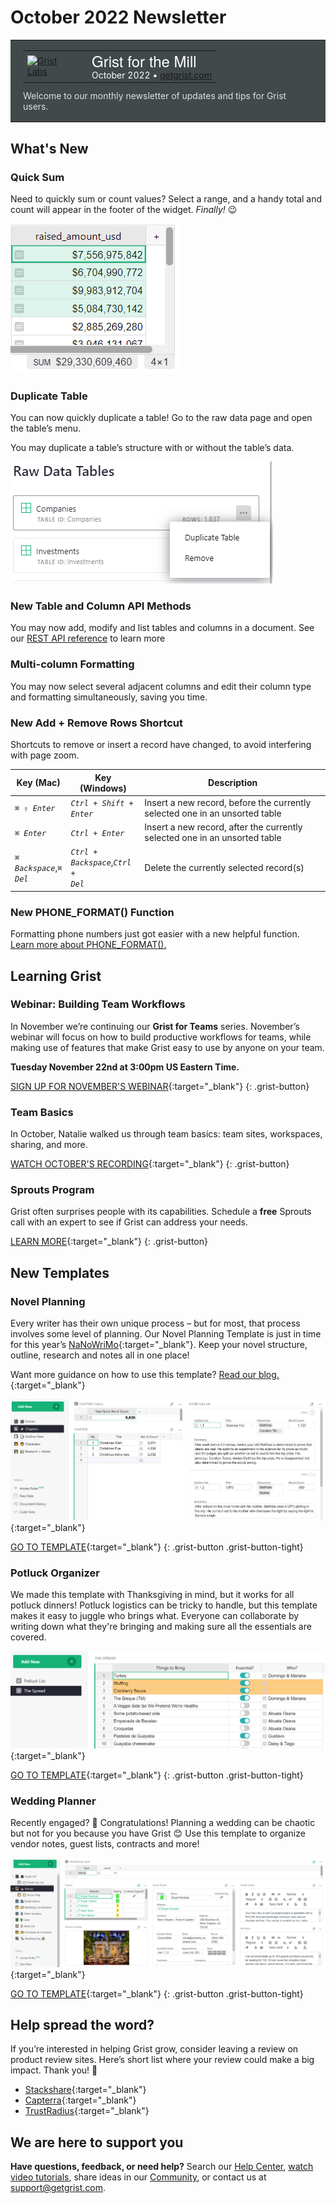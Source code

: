 # October 2022 Newsletter

<style>
  /* restore some poorly overridden defaults */
  .newsletter-header .table {
    background-color: initial;
    border: initial;
  }
  .newsletter-header .table > tbody > tr > td {
    padding: initial;
    border: initial;
    vertical-align: initial;
  }
  .newsletter-header img.header-img {
    padding: initial;
    max-width: initial;
    display: initial;
    padding: initial;
    line-height: initial;
    background-color: initial;
    border: initial;
    border-radius: initial;
    margin: initial;
  }

  /* copy newsletter styles, with a prefix for sufficient specificity */
  .newsletter-header .header {
    border: none;
    padding: 0;
    margin: 0;
  }
  .newsletter-header table > tbody > tr > td.header-image {
    width: 80px;
    padding-right: 16px;
  }
  .newsletter-header table > tbody > tr > td.header-text {
    background-color: #42494B;
    padding: 16px 20px;
  }
  .newsletter-header table.header-top {
    border: none;
    padding: 0;
    margin: 0;
    width: 100%;
  }
  .header-title {
    font-family: Helvetica Neue, Helvetica, Arial, sans-serif;
    font-size: 24px;
    line-height: 28px;
    color: #FFFFFF;
  }
  .header-month {
    color: #FFFFFF;
  }
  .header-welcome {
    margin-top: 12px;
    color: #FFFFFF;
  }
  .newsletter-summary {
    background-color: #e3fff5;
    margin: 0;
    padding: 10px;
  }
  .newsletter-summary-header {
    text-align: center;
    padding-bottom: 10px;
    border-bottom: 1px solid lightgrey;
  }
  .newsletter-summary ul {
    padding-left: 20px;
  }
  .newsletter-summary li {
    margin-bottom: 10px;
  }
  .newsletter-summary li p {
    margin: 0px
  }
</style>
<div class="newsletter-header">
<table class="header" cellpadding="0" cellspacing="0" border="0"><tr>
  <td class="header-text">
    <table class="header-top"><tr>
      <td class="header-image">
        <a href="https://www.getgrist.com">
          <img class="header-img" src="/images/newsletters/2020-10/pumpkin-logo.png" width="80" height="80" alt="Grist Labs" border="0">
        </a>
      </td>
      <td class="header-top-text">
        <div class="header-title">Grist for the Mill</div>
        <div class="header-month">October 2022
          &#8226; <a href="https://www.getgrist.com/">getgrist.com</a></div>
      </td>
    </tr></table>
    <div class="header-welcome" style="color: #e0e0e0;">
      Welcome to our monthly newsletter of updates and tips for Grist users.
    </div>
  </td>
</tr></table>
</div>

## What's New

### Quick Sum

Need to quickly sum or count values? Select a range, and a handy total and count will appear in the footer of the widget. *Finally!* 😉

![Quick Sum](../images/newsletters/2022-10/quick-sum.png)

### Duplicate Table

You can now quickly duplicate a table! Go to the raw data page and open the table’s menu. 

You may duplicate a table’s structure with or without the table’s data.

![Duplicate Table](../images/newsletters/2022-10/duplicate-table.png)

### New Table and Column API Methods

You may now add, modify and list tables and columns in a document. See our [REST API reference](../api.md) to learn more 

### Multi-column Formatting

You may now select several adjacent columns and edit their column type and formatting simultaneously, saving you time.

### New Add + Remove Rows Shortcut

Shortcuts to remove or insert a record have changed, to avoid interfering with page zoom. 

| Key (Mac) | Key (Windows) | Description | 
| - | - | - | 
| <code class="keys">*⌘* *⇧* *Enter*</code> | <code class="keys">*Ctrl* + *Shift* + *Enter*</code> | Insert a new record, before the currently selected one in an unsorted table |
| <code class="keys">*⌘* *Enter*</code> | <code class="keys">*Ctrl* + *Enter*</code> | Insert a new record, after the currently selected one in an unsorted table |
| <code class="keys">*⌘* *Backspace*</code>,<code class="keys">*⌘* *Del*</code> | <code class="keys">*Ctrl* + *Backspace*</code>,<code class="keys">*Ctrl* + *Del*</code> | Delete the currently selected record(s) |

### New PHONE_FORMAT() Function

Formatting phone numbers just got easier with a new helpful function. [Learn more about PHONE_FORMAT().](../functions.md#phone_format)

## Learning Grist

### Webinar: Building Team Workflows

In November we’re continuing our **Grist for Teams** series. November’s webinar will focus on how to build productive workflows for teams, while making use of features that make Grist easy to use by anyone on your team.

**Tuesday November 22nd at 3:00pm US Eastern Time.**

[SIGN UP FOR NOVEMBER'S WEBINAR](https://www.getgrist.com/learn-grist-webinar/){:target="\_blank"}
{: .grist-button}

### Team Basics

In October, Natalie walked us through team basics: team sites, workspaces, sharing, and more.

[WATCH OCTOBER'S RECORDING](https://www.youtube.com/watch?v=0EK-TKz_apo){:target="\_blank"}
{: .grist-button}

### Sprouts Program

Grist often surprises people with its capabilities. Schedule a **free** Sprouts call with an expert to see if Grist can address your needs.

[LEARN MORE](https://www.getgrist.com/sprouts-program/){:target="\_blank"}
{: .grist-button}

## New Templates

### Novel Planning

Every writer has their own unique process – but for most, that process involves some level of planning. Our Novel Planning Template is just in time for this year’s [NaNoWriMo](https://nanowrimo.org/){:target="\_blank"}. Keep your novel structure, outline, research and notes all in one place!

Want more guidance on how to use this template? [Read our blog.](https://www.getgrist.com/blog/a-powerful-novel-planning-template-by-grist/){:target="\_blank"}

[![Novel Planning](../images/newsletters/2022-10/novel-planning.png)](https://templates.getgrist.com/sfCNkrvGLK1j/Novel-Planning/){:target="\_blank"}

[GO TO TEMPLATE](https://templates.getgrist.com/sfCNkrvGLK1j/Novel-Planning/){:target="\_blank"}
{: .grist-button .grist-button-tight}

### Potluck Organizer

We made this template with Thanksgiving in mind, but it works for all potluck dinners! Potluck logistics can be tricky to handle, but this template makes it easy to juggle who brings what. Everyone can collaborate by writing down what they're bringing and making sure all the essentials are covered.

[![Potluck Organizer](../images/newsletters/2022-10/potluck-organizer.png)](https://templates.getgrist.com/bnWySBocgpze/Thanksgiving-Potluck-Organizer){:target="\_blank"}

[GO TO TEMPLATE](https://templates.getgrist.com/bnWySBocgpze/Thanksgiving-Potluck-Organizer){:target="\_blank"}
{: .grist-button .grist-button-tight}

### Wedding Planner

Recently engaged? 💍 Congratulations! Planning a wedding can be chaotic but not for you because you have Grist 😊 Use this template to organize vendor notes, guest lists, contracts and more!

[![Wedding Planner](../images/newsletters/2022-10/wedding-planner.png)](https://templates.getgrist.com/mNp9G2bZ1uaE/Wedding-Planner){:target="\_blank"}

[GO TO TEMPLATE](https://templates.getgrist.com/mNp9G2bZ1uaE/Wedding-Planner){:target="\_blank"}
{: .grist-button .grist-button-tight}

## Help spread the word?
If you’re interested in helping Grist grow, consider leaving a review on product review sites. Here’s  short list where your review could make a big impact. Thank you! 🙏


* [Stackshare](https://stackshare.io/getgrist){:target="\_blank"}
* [Capterra](https://www.capterra.com/p/232821/Grist/){:target="\_blank"}
* [TrustRadius](https://www.trustradius.com/products/grist/){:target="\_blank"}

## We are here to support you

**Have questions, feedback, or need help?** Search our [Help Center](../index.md), [watch video
tutorials](https://www.youtube.com/channel/UCx0ioQrrC-bIrkmZ7ZULr0g/playlists), share ideas in our
[Community](https://community.getgrist.com), or contact us at <support@getgrist.com>.